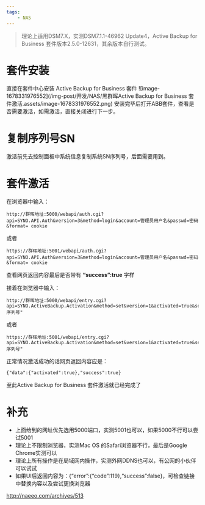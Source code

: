 ```yaml
---
tags:
    - NAS
---
```


> 理论上适用DSM7.X，实测DSM7.1.1-46962 Update4，Active Backup for Business 套件版本2.5.0-12631，其余版本自行测试。

# 套件安装

直接在套件中心安装 Active Backup for Business 套件 
![image-1678331976552](/img-post/开发/NAS/黑群晖Active Backup for Business 套件激活.assets/image-1678331976552.png)
安装完毕后打开ABB套件，查看是否需要激活，如需激活，直接关闭进行下一步。

# 复制序列号SN

激活前先去控制面板中系统信息复制系统SN序列号，后面需要用到。

# 套件激活

在浏览器中输入：

```none
http://群晖地址:5000/webapi/auth.cgi?api=SYNO.API.Auth&version=3&method=login&account=管理员用户名&passwd=密码&format= cookie
```

或者

```none
https://群晖地址:5001/webapi/auth.cgi?api=SYNO.API.Auth&version=3&method=login&account=管理员用户名&passwd=密码&format= cookie
```

查看网页返回内容最后是否带有 **“success”:true** 字样

接着在浏览器中输入：

```none
http://群晖地址:5000/webapi/entry.cgi?api=SYNO.ActiveBackup.Activation&method=set&version=1&activated=true&serial_number="SN序列号"
```

或者

```none
https://群晖地址:5001/webapi/entry.cgi?api=SYNO.ActiveBackup.Activation&method=set&version=1&activated=true&serial_number="SN序列号"
```

正常情况激活成功的话网页返回内容应是：

```none
{"data":{"activated":true},"success":true}
```

至此Active Backup for Business 套件激活就已经完成了

# 补充

- 上面给到的网址优先选用5000端口，实测5001也可以，如果5000不行可以尝试5001
- 理论上不限制浏览器，实测Mac OS 的Safari浏览器不行，最后是Google Chrome实测可以
- 理论上所有操作是在局域网内操作，实测外网DDNS也可以，有公网的小伙伴可以试试
- 如果UI后返回内容为：{“error”:{“code”:119},“success”:false}，可检查链接中替换内容以及尝试更换浏览器



http://naeeo.com/archives/513